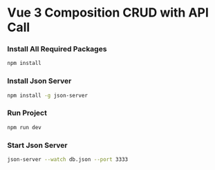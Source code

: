 # Vue 3 Composition CRUD with API Call

### Install All Required Packages

```sh
npm install

```

### Install Json Server 

```sh
npm install -g json-server

```

### Run Project

```sh
npm run dev
```

### Start Json Server

```sh
json-server --watch db.json --port 3333
```

